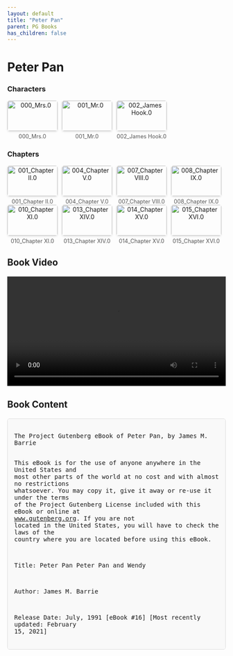 ```yaml
---
layout: default
title: "Peter Pan"
parent: PG Books
has_children: false
---
```



<style>
.image-gallery {
  display: flex;
  flex-wrap: wrap;
  justify-content: space-between;
  margin-bottom: 20px;
}

.image-row {
  display: flex;
  justify-content: flex-start;
  width: 100%;
  margin-bottom: 20px;
}

.image-item {
  width: 23%;
  margin-right: 2%;
  text-align: center;
}

.image-item:last-child {
  margin-right: 0;
}

.image-item img {
  width: 100%;
  height: auto;
  object-fit: cover;
  border-radius: 5px;
  box-shadow: 0 2px 4px rgba(0,0,0,0.1);
}

.image-item p {
  margin-top: 5px;
  font-size: 0.9em;
  color: #555;
}

.video-container {
  margin: 20px 0;
}

.book-content {
  max-height: 500px;
  overflow-y: auto;
  padding: 15px;
  border: 1px solid #ddd;
  border-radius: 5px;
  background-color: #f9f9f9;
  font-family: monospace;
  white-space: pre-wrap;
  margin-top: 20px;
}
</style>


# Peter Pan

<h3>Characters</h3>
<div class="image-gallery">
<div class="image-row">
  <div class="image-item">
    <img src="../results/Peter Pan/characters/000_Mrs.0.png" alt="000_Mrs.0">
    <p>000_Mrs.0</p>
  </div>
  <div class="image-item">
    <img src="../results/Peter Pan/characters/001_Mr.0.png" alt="001_Mr.0">
    <p>001_Mr.0</p>
  </div>
  <div class="image-item">
    <img src="../results/Peter Pan/characters/002_James Hook.0.png" alt="002_James Hook.0">
    <p>002_James Hook.0</p>
  </div>
</div>
</div>

<h3>Chapters</h3>
<div class="image-gallery">
<div class="image-row">
  <div class="image-item">
    <img src="../results/Peter Pan/chapters/001_Chapter II.0.png" alt="001_Chapter II.0">
    <p>001_Chapter II.0</p>
  </div>
  <div class="image-item">
    <img src="../results/Peter Pan/chapters/004_Chapter V.0.png" alt="004_Chapter V.0">
    <p>004_Chapter V.0</p>
  </div>
  <div class="image-item">
    <img src="../results/Peter Pan/chapters/007_Chapter VIII.0.png" alt="007_Chapter VIII.0">
    <p>007_Chapter VIII.0</p>
  </div>
  <div class="image-item">
    <img src="../results/Peter Pan/chapters/008_Chapter IX.0.png" alt="008_Chapter IX.0">
    <p>008_Chapter IX.0</p>
  </div>
</div>
<div class="image-row">
  <div class="image-item">
    <img src="../results/Peter Pan/chapters/010_Chapter XI.0.png" alt="010_Chapter XI.0">
    <p>010_Chapter XI.0</p>
  </div>
  <div class="image-item">
    <img src="../results/Peter Pan/chapters/013_Chapter XIV.0.png" alt="013_Chapter XIV.0">
    <p>013_Chapter XIV.0</p>
  </div>
  <div class="image-item">
    <img src="../results/Peter Pan/chapters/014_Chapter XV.0.png" alt="014_Chapter XV.0">
    <p>014_Chapter XV.0</p>
  </div>
  <div class="image-item">
    <img src="../results/Peter Pan/chapters/015_Chapter XVI.0.png" alt="015_Chapter XVI.0">
    <p>015_Chapter XVI.0</p>
  </div>
</div>
</div>

<h2>Book Video</h2>
<div class="video-container">
  <video controls width="100%">
    <source src="../videos/Peter Pan.mp4" type="video/mp4">
    Your browser does not support the video tag.
  </video>
</div>


## Book Content

<div class="book-content">
﻿The Project Gutenberg eBook of Peter Pan, by James M. Barrie

This eBook is for the use of anyone anywhere in the United States and
most other parts of the world at no cost and with almost no restrictions
whatsoever. You may copy it, give it away or re-use it under the terms
of the Project Gutenberg License included with this eBook or online at
www.gutenberg.org. If you are not located in the United States, you
will have to check the laws of the country where you are located before
using this eBook.

Title: Peter Pan
       Peter Pan and Wendy

Author: James M. Barrie

Release Date: July, 1991 [eBook #16]
[Most recently updated: February 15, 2021]

Language: English

Character set encoding: UTF-8

Produced by: Duncan Research

*** START OF THE PROJECT GUTENBERG EBOOK PETER PAN ***




Peter Pan

[PETER AND WENDY]

by J. M. Barrie [James Matthew Barrie]

A Millennium Fulcrum Edition produced in 1991 by Duncan Research. Note
that while a copyright was initially claimed for the labor involved in
digitization, that copyright claim is not consistent with current
copyright requirements. This text, which matches the 1911 original
publication, is in the public domain in the US.


Contents

 Chapter I. PETER BREAKS THROUGH
 Chapter II. THE SHADOW
 Chapter III. COME AWAY, COME AWAY!
 Chapter IV. THE FLIGHT
 Chapter V. THE ISLAND COME TRUE
 Chapter VI. THE LITTLE HOUSE
 Chapter VII. THE HOME UNDER THE GROUND
 Chapter VIII. THE MERMAIDS’ LAGOON
 Chapter IX. THE NEVER BIRD
 Chapter X. THE HAPPY HOME
 Chapter XI. WENDY’S STORY
 Chapter XII. THE CHILDREN ARE CARRIED OFF
 Chapter XIII. DO YOU BELIEVE IN FAIRIES?
 Chapter XIV. THE PIRATE SHIP
 Chapter XV. “HOOK OR ME THIS TIME”
 Chapter XVI. THE RETURN HOME
 Chapter XVII. WHEN WENDY GREW UP




Chapter I.
PETER BREAKS THROUGH


All children, except one, grow up. They soon know that they will grow
up, and the way Wendy knew was this. One day when she was two years old
she was playing in a garden, and she plucked another flower and ran
with it to her mother. I suppose she must have looked rather
delightful, for Mrs. Darling put her hand to her heart and cried, “Oh,
why can’t you remain like this for ever!” This was all that passed
between them on the subject, but henceforth Wendy knew that she must
grow up. You always know after you are two. Two is the beginning of the
end.

Of course they lived at 14, and until Wendy came her mother was the
chief one. She was a lovely lady, with a romantic mind and such a sweet
mocking mouth. Her romantic mind was like the tiny boxes, one within
the other, that come from the puzzling East, however many you discover
there is always one more; and her sweet mocking mouth had one kiss on
it that Wendy could never get, though there it was, perfectly
conspicuous in the right-hand corner.

The way Mr. Darling won her was this: the many gentlemen who had been
boys when she was a girl discovered simultaneously that they loved her,
and they all ran to her house to propose to her except Mr. Darling, who
took a cab and nipped in first, and so he got her. He got all of her,
except the innermost box and the kiss. He never knew about the box, and
in time he gave up trying for the kiss. Wendy thought Napoleon could
have got it, but I can picture him trying, and then going off in a
passion, slamming the door.

Mr. Darling used to boast to Wendy that her mother not only loved him
but respected him. He was one of those deep ones who know about stocks
and shares. Of course no one really knows, but he quite seemed to know,
and he often said stocks were up and shares were down in a way that
would have made any woman respect him.

Mrs. Darling was married in white, and at first she kept the books
perfectly, almost gleefully, as if it were a game, not so much as a
Brussels sprout was missing; but by and by whole cauliflowers dropped
out, and instead of them there were pictures of babies without faces.
She drew them when she should have been totting up. They were Mrs.
Darling’s guesses.

Wendy came first, then John, then Michael.

For a week or two after Wendy came it was doubtful whether they would
be able to keep her, as she was another mouth to feed. Mr. Darling was
frightfully proud of her, but he was very honourable, and he sat on the
edge of Mrs. Darling’s bed, holding her hand and calculating expenses,
while she looked at him imploringly. She wanted to risk it, come what
might, but that was not his way; his way was with a pencil and a piece
of paper, and if she confused him with suggestions he had to begin at
the beginning again.

“Now don’t interrupt,” he would beg of her.

“I have one pound seventeen here, and two and six at the office; I can
cut off my coffee at the office, say ten shillings, making two nine and
six, with your eighteen and three makes three nine seven, with five
naught naught in my cheque-book makes eight nine seven—who is that
moving?—eight nine seven, dot and carry seven—don’t speak, my own—and
the pound you lent to that man who came to the door—quiet, child—dot
and carry child—there, you’ve done it!—did I say nine nine seven? yes,
I said nine nine seven; the question is, can we try it for a year on
nine nine seven?”

“Of course we can, George,” she cried. But she was prejudiced in
Wendy’s favour, and he was really the grander character of the two.

“Remember mumps,” he warned her almost threateningly, and off he went
again. “Mumps one pound, that is what I have put down, but I daresay it
will be more like thirty shillings—don’t speak—measles one five, German
measles half a guinea, makes two fifteen six—don’t waggle your
finger—whooping-cough, say fifteen shillings”—and so on it went, and it
added up differently each time; but at last Wendy just got through,
with mumps reduced to twelve six, and the two kinds of measles treated
as one.

There was the same excitement over John, and Michael had even a
narrower squeak; but both were kept, and soon, you might have seen the
three of them going in a row to Miss Fulsom’s Kindergarten school,
accompanied by their nurse.

Mrs. Darling loved to have everything just so, and Mr. Darling had a
passion for being exactly like his neighbours; so, of course, they had
a nurse. As they were poor, owing to the amount of milk the children
drank, this nurse was a prim Newfoundland dog, called Nana, who had
belonged to no one in particular until the Darlings engaged her. She
had always thought children important, however, and the Darlings had
become acquainted with her in Kensington Gardens, where she spent most
of her spare time peeping into perambulators, and was much hated by
careless nursemaids, whom she followed to their homes and complained of
to their mistresses. She proved to be quite a treasure of a nurse. How
thorough she was at bath-time, and up at any moment of the night if one
of her charges made the slightest cry. Of course her kennel was in the
nursery. She had a genius for knowing when a cough is a thing to have
no patience with and when it needs stocking around your throat. She
believed to her last day in old-fashioned remedies like rhubarb leaf,
and made sounds of contempt over all this new-fangled talk about germs,
and so on. It was a lesson in propriety to see her escorting the
children to school, walking sedately by their side when they were well
behaved, and butting them back into line if they strayed. On John’s
footer days she never once forgot his sweater, and she usually carried
an umbrella in her mouth in case of rain. There is a room in the
basement of Miss Fulsom’s school where the nurses wait. They sat on
forms, while Nana lay on the floor, but that was the only difference.
They affected to ignore her as of an inferior social status to
themselves, and she despised their light talk. She resented visits to
the nursery from Mrs. Darling’s friends, but if they did come she first
whipped off Michael’s pinafore and put him into the one with blue
braiding, and smoothed out Wendy and made a dash at John’s hair.

No nursery could possibly have been conducted more correctly, and Mr.
Darling knew it, yet he sometimes wondered uneasily whether the
neighbours talked.

He had his position in the city to consider.

Nana also troubled him in another way. He had sometimes a feeling that
she did not admire him. “I know she admires you tremendously, George,”
Mrs. Darling would assure him, and then she would sign to the children
to be specially nice to father. Lovely dances followed, in which the
only other servant, Liza, was sometimes allowed to join. Such a midget
she looked in her long skirt and maid’s cap, though she had sworn, when
engaged, that she would never see ten again. The gaiety of those romps!
And gayest of all was Mrs. Darling, who would pirouette so wildly that
all you could see of her was the kiss, and then if you had dashed at
her you might have got it. There never was a simpler happier family
until the coming of Peter Pan.

Mrs. Darling first heard of Peter when she was tidying up her
children’s minds. It is the nightly custom of every good mother after
her children are asleep to rummage in their minds and put things
straight for next morning, repacking into their proper places the many
articles that have wandered during the day. If you could keep awake
(but of course you can’t) you would see your own mother doing this, and
you would find it very interesting to watch her. It is quite like
tidying up drawers. You would see her on her knees, I expect, lingering
humorously over some of your contents, wondering where on earth you had
picked this thing up, making discoveries sweet and not so sweet,
pressing this to her cheek as if it were as nice as a kitten, and
hurriedly stowing that out of sight. When you wake in the morning, the
naughtiness and evil passions with which you went to bed have been
folded up small and placed at the bottom of your mind and on the top,
beautifully aired, are spread out your prettier thoughts, ready for you
to put on.

I don’t know whether you have ever seen...

[Content truncated for display]
</div>
